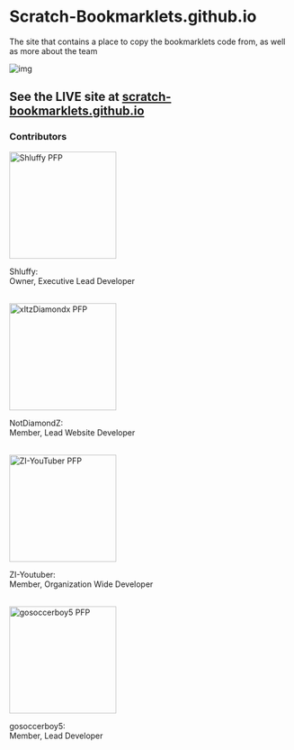 # Scratch-Bookmarklets.github.io
The site that contains a place to copy the bookmarklets code from, as well as more about the team

![img](https://user-images.githubusercontent.com/81493936/118314988-839db680-b4ba-11eb-970d-1a9d380a10af.png)

## See the LIVE site at [scratch-bookmarklets.github.io](https://scratch-bookmarklets.github.io)

### Contributors
<img src="https://avatars.githubusercontent.com/u/81823039?s=96&v=4" alt="Shluffy PFP" width="190"><p>Shluffy:<br>Owner, Executive Lead Developer</p>
<br>
<img src="https://avatars.githubusercontent.com/u/81493936?s=96&v=4" alt="xItzDiamondx PFP" width="190"><p>NotDiamondZ:<br>Member, Lead Website Developer</p>
<br>
<img src="https://avatars.githubusercontent.com/u/82158378?s=96&v=4" alt="ZI-YouTuber PFP" width="190"><p>ZI-Youtuber:<br>Member, Organization Wide Developer</p>
<br>
<img src="https://avatars.githubusercontent.com/u/82768218?s=96&v=4" alt="gosoccerboy5 PFP" width="190"><p>gosoccerboy5:<br>Member, Lead Developer</p>
